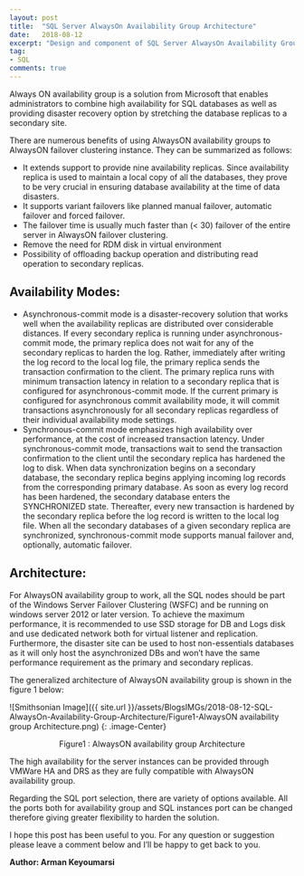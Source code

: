 ```yaml
---
layout: post
title:  "SQL Server AlwaysOn Availability Group Architecture"
date:   2018-08-12
excerpt: "Design and component of SQL Server AlwaysOn Availability Group"
tag:
- SQL
comments: true
---
```


Always ON availability group is a solution from Microsoft that enables administrators to combine high availability for SQL databases as well as providing disaster recovery option by stretching the database replicas to a secondary site.

There are numerous benefits of using AlwaysON availability groups to AlwaysON failover clustering instance. They can be summarized as follows:
* It extends support to provide nine availability replicas. Since availability replica is used to maintain a local copy of all the databases, they prove to be very crucial in ensuring database availability at the time of data disasters.
* It supports variant failovers like planned manual failover, automatic failover and forced failover.
* The failover time is usually much faster than (< 30) failover of the entire server in AlwaysON failover clustering.
* Remove the need for RDM disk in virtual environment
* Possibility of offloading backup operation and distributing read operation to secondary replicas.

## Availability Modes:

* Asynchronous-commit mode is a disaster-recovery solution that works well when the availability replicas are distributed over considerable distances. If every secondary replica is running under asynchronous-commit mode, the primary replica does not wait for any of the secondary replicas to harden the log. Rather, immediately after writing the log record to the local log file, the primary replica sends the transaction confirmation to the client. The primary replica runs with minimum transaction latency in relation to a secondary replica that is configured for asynchronous-commit mode. If the current primary is configured for asynchronous commit availability mode, it will commit transactions asynchronously for all secondary replicas regardless of their individual availability mode settings.
* Synchronous-commit mode emphasizes high availability over performance, at the cost of increased transaction latency. Under synchronous-commit mode, transactions wait to send the transaction confirmation to the client until the secondary replica has hardened the log to disk. When data synchronization begins on a secondary database, the secondary replica begins applying incoming log records from the corresponding primary database. As soon as every log record has been hardened, the secondary database enters the SYNCHRONIZED state. Thereafter, every new transaction is hardened by the secondary replica before the log record is written to the local log file. When all the secondary databases of a given secondary replica are synchronized, synchronous-commit mode supports manual failover and, optionally, automatic failover.


## Architecture:

For AlwaysON availability group to work, all the SQL nodes should be part of the Windows Server Failover Clustering (WSFC) and be running on windows server 2012 or later version. To achieve the maximum performance, it is recommended to use SSD storage for DB and Logs disk and use dedicated network both for virtual listener and replication. Furthermore, the disaster site can be used to host non-essentials databases as it will only host the asynchronized DBs and won’t have the same performance requirement as the primary and secondary replicas.

The generalized architecture of AlwaysON availability group is shown in the figure 1 below:

![Smithsonian Image]({{ site.url }}/assets/BlogsIMGs/2018-08-12-SQL-AlwaysOn-Availability-Group-Architecture/Figure1-AlwaysON availability group Architecture.png)
{: .image-Center}
<center>Figure1 : AlwaysON availability group Architecture</center>


The high availability for the server instances can be provided through VMWare HA and DRS as they are fully compatible with AlwaysON availability group.

Regarding the SQL port selection, there are variety of options available. All the ports both for availability group and SQL instances port can be changed therefore giving greater flexibility to harden the solution.

I hope this post has been useful to you. For any question or suggestion please leave a comment below and I’ll be happy to get back to you.

**Author: Arman Keyoumarsi**

